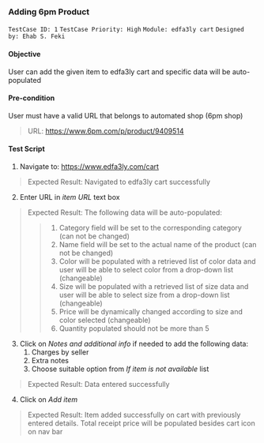 ### Adding 6pm Product 
```TestCase ID: 1```
```TestCase Priority: High```
```Module: edfa3ly cart```
```Designed by: Ehab S. Feki```

#### Objective
User can add the given item to edfa3ly cart and specific data will be auto-populated
#### Pre-condition
User must have a valid URL that belongs to automated shop (6pm shop)
> URL: https://www.6pm.com/p/product/9409514
#### Test Script
1. Navigate to: https://www.edfa3ly.com/cart
> Expected Result: Navigated to edfa3ly cart successfully
2. Enter URL in *item URL* text box
> Expected Result: The following data will be auto-populated:
>> 1. Category field will be set to the corresponding category (can not be changed)
>> 2. Name field will be set to the actual name of the product (can not be changed)
>> 3. Color will be populated with a retrieved list of color data and user will be able to select color from a drop-down list (changeable)
>> 4. Size will be populated with a retrieved list of size data and user will be able to select size from a drop-down list (changeable)
>> 5. Price will be dynamically changed according to size and color selected (changeable)
>> 6. Quantity populated should not be more than 5
3. Click on *Notes and additional info* if needed to add the following data:
	1. Charges by seller
	2. Extra notes
	3. Choose suitable option from *If item is not available* list
> Expected Result: Data entered successfully
4. Click on *Add item*
> Expected Result: Item added successfully on cart with previously entered details.
> Total receipt price will be populated besides cart icon on nav bar
